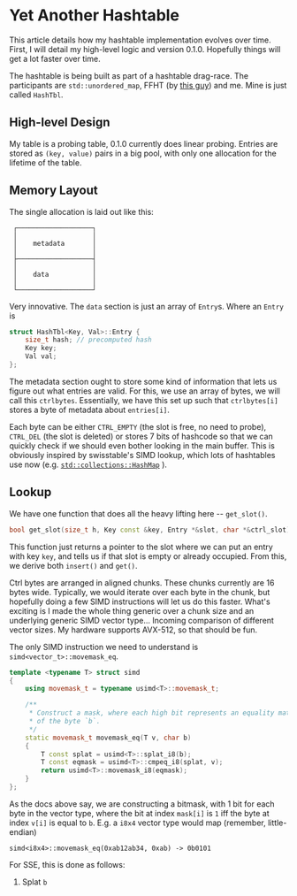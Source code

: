 # Yet Another Hashtable

This article details how my hashtable implementation evolves over time.
First, I will detail my high-level logic and version 0.1.0. Hopefully
things will get a lot faster over time.

The hashtable is being built as part of a hashtable drag-race. The
participants are `std::unordered_map`, FFHT (by 
[this guy](www.rubensystems.com)) and me. Mine is just called `HashTbl`.

## High-level Design

My table is a probing table, 0.1.0 currently does linear probing. 
Entries are stored as `(key, value)` pairs in a big pool, with only one 
allocation for the lifetime of the table.

## Memory Layout 

The single allocation is laid out like this:

```plaintext
 ┌───────────────────┐
 │                   │
 │    metadata       │
 │                   │
 ├───────────────────┤
 │                   │
 │    data           │
 │                   │
 └───────────────────┘
```

Very innovative. The `data` section is just an array of `Entry`s. Where
an `Entry` is 

```cpp
struct HashTbl<Key, Val>::Entry {
    size_t hash; // precomputed hash
    Key key;
    Val val;
};
```

The metadata section ought to store some kind of information that lets
us figure out what entries are valid. For this, we use an array of 
bytes, we will call this `ctrlbytes`. Essentially, we have this set up
such that `ctrlbytes[i]` stores a byte of metadata about `entries[i]`.

Each byte can be either `CTRL_EMPTY` (the slot is free, no need to 
probe), `CTRL_DEL` (the slot is deleted) or stores 7 bits of hashcode
so that we can quickly check if we should even bother looking in the 
main buffer. This is obviously inspired by swisstable's SIMD lookup,
which lots of hashtables use now (e.g. 
[`std::collections::HashMap`](https://doc.rust-lang.org/std/collections/struct.HashMap.html)
).

## Lookup

We have one function that does all the heavy lifting here -- 
`get_slot()`.

```cpp
bool get_slot(size_t h, Key const &key, Entry *&slot, char *&ctrl_slot)
```

This function just returns a pointer to the slot where we can put an 
entry with key `key`, and tells us if that slot is empty or already
occupied. From this, we derive both `insert()` and `get()`. 

Ctrl bytes are arranged in aligned chunks. These chunks currently are 16
bytes wide. Typically, we would iterate over each byte in the chunk,
but hopefully doing a few SIMD instructions will let us do this faster.
What's exciting is I made the whole thing generic over a chunk size and 
an underlying generic SIMD vector type... Incoming comparison of 
different vector sizes. My hardware supports AVX-512, so that should be
fun.

The only SIMD instruction we need to understand is 
`simd<vector_t>::movemask_eq`.

```cpp
template <typename T> struct simd
{
    using movemask_t = typename usimd<T>::movemask_t;

    /**
     * Construct a mask, where each high bit represents an equality match
     * of the byte `b`.
     */
    static movemask_t movemask_eq(T v, char b)
    {
        T const splat = usimd<T>::splat_i8(b);
        T const eqmask = usimd<T>::cmpeq_i8(splat, v);
        return usimd<T>::movemask_i8(eqmask);
    }
};
```

As the docs above say, we are constructing a bitmask, with 1 bit for 
each byte in the vector type, where the bit at index `mask[i]` is `1` 
iff the byte at index `v[i]` is equal to `b`. E.g. a `i8x4` vector type
would map (remember, little-endian)

```plaintext
simd<i8x4>::movemask_eq(0xab12ab34, 0xab) -> 0b0101
```

For SSE, this is done as follows:

1. Splat `b` 

```

```